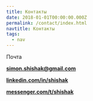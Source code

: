 ```yaml
---
title: Контакты
date: 2018-01-01T00:00:00.000Z
permalink: /contact/index.html
navtitle: Контакты
tags:
  - nav
---
```

Почта 

**simon.shishak@gmail.com**

****[**linkedin.com/in/shishak**](https://www.linkedin.com/in/shishak/)****

****[**messenger.com/t/shishak**](https://www.messenger.com/t/shishak)****
